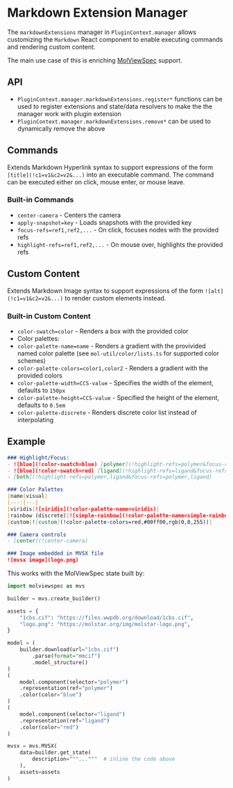 # Markdown Extension Manager

The `markdownExtensions` manager in `PluginContext.manager` allows customizing
the `Markdown` React component to enable executing commands and rendering custom content.

The main use case of this is enriching [MolViewSpec](`https://molstar.org/mol-view-spec`) support.

## API

- `PluginContext.manager.markdownExtensions.register*` functions can be used to register extensions and state/data resolvers to make the the manager work with plugin extension
- `PluginContext.manager.markdownExtensions.remove*` can be used to dynamically remove the above

## Commands

Extends Markdown Hyperlink syntax to support expressions of the form `[title](!c1=v1&c2=v2&...)` into an executable command. The command can be executed either on click, mouse enter, or mouse leave.

### Built-in Commands

- `center-camera` - Centers the camera
- `apply-snapshot=key` - Loads snapshots with the provided key
- `focus-refs=ref1,ref2,...` - On click, focuses nodes with the provided refs
- `highlight-refs=ref1,ref2,...` - On mouse over, highlights the provided refs

## Custom Content

Extends Markdown Image syntax to support expressions of the form `![alt](!c1=v1&c2=v2&...)` to render custom elements instead.

### Built-in Custom Content
- `color-swatch=color` - Renders a box with the provided color
-  Color palettes:
  - `color-palette-name=name` - Renders a gradient with the provivided named color palette (see `mol-util/color/lists.ts` for supported color schemes)
  - `color-palette-colors=color1,color2` - Renders a gradient with the provided colors
  - `color-palette-width=CCS-value` - Specifies the width of the element, defaults to `150px`
  - `color-palette-height=CCS-value` - Specified the height of the element, defaults to `0.5em`
  - `color-palette-discrete` - Renders discrete color list instead of interpolating


## Example

```markdown
### Highlight/Focus:
- ![blue](!color-swatch=blue) [polymer](!highlight-refs=polymer&focus-refs=polymer)
- ![blue](!color-swatch=red) [ligand](!highlight-refs=ligand&focus-refs=ligand)
- [both](!highlight-refs=polymer,ligand&focus-refs=polymer,ligand)

### Color Palettes
|name|visual|
|---:|---|
|viridis|![viridis](!color-palette-name=viridis)|
|rainbow (discrete)|![simple-rainbow](!color-palette-name=simple-rainbow&color-palette-discrete)|
|custom|![custom](!color-palette-colors=red,#00ff00,rgb(0,0,255))|

### Camera controls
- [center](!center-camera)

### Image embedded in MVSX file
![mvsx image](logo.png)
```

This works with the MolViewSpec state built by:

```py
import molviewspec as mvs

builder = mvs.create_builder()

assets = {
    "1cbs.cif": "https://files.wwpdb.org/download/1cbs.cif",
    "logo.png": "https://molstar.org/img/molstar-logo.png",
}

model = (
    builder.download(url="1cbs.cif")
        .parse(format="mmcif")
        .model_structure()
)
(
    model.component(selector="polymer")
    .representation(ref="polymer")
    .color(color="blue")
)
(
    model.component(selector="ligand")
    .representation(ref="ligand")
    .color(color="red")
)

mvsx = mvs.MVSX(
    data=builder.get_state(
        description="""..."""  # inline the code above
    ),
    assets=assets
)
```